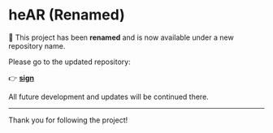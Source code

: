 # heAR (Renamed)

🚨 This project has been **renamed** and is now available under a new repository name.

Please go to the updated repository:

👉 **[sign](https://github.com/liaminaki/sign)**

All future development and updates will be continued there.

---
Thank you for following the project!

